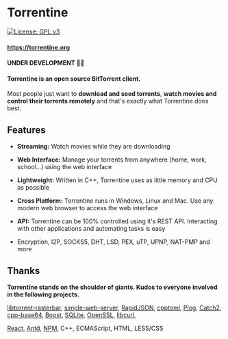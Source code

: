 # Torrentine

[![License: GPL v3](https://img.shields.io/badge/License-GPL%20v3-blue.svg)](https://www.gnu.org/licenses/gpl-3.0)

#### https://torrentine.org
#### UNDER DEVELOPMENT :man_technologist:
#### Torrentine is an open source BitTorrent client. 

 Most people just want to **download and seed torrents**, **watch movies and control their torrents remotely** and that's exactly what Torrentine does best.

## Features
* **Streaming:** Watch movies while they are downloading

* **Web Interface:** Manage your torrents from anywhere (home, work, school...) using the web interface

* **Lightweight:** Written in C++, Torrentine uses as little memory and CPU as possible

* **Cross Platform:** Torrentine runs in Windows, Linux and Mac. Use any modern web browser to access the web interface

* **API:** Torrentine can be 100% controlled using it's REST API. Interacting with other applications and automating tasks is easy

* Encryption, I2P, SOCKS5, DHT, LSD, PEX, uTP, UPNP, NAT-PMP and more


## Thanks
**Torrentine stands on the shoulder of giants. Kudos to everyone involved in the following projects.**

[libtorrent-rasterbar](https://www.libtorrent.org/index.html),
[simple-web-server](https://gitlab.com/eidheim/Simple-Web-Server),
[RapidJSON](https://github.com/Tencent/rapidjson),
[cpptoml](https://github.com/skystrife/cpptoml),
[Plog](https://github.com/SergiusTheBest/plog),
[Catch2](https://github.com/catchorg/Catch2),
[cpp-base64](https://github.com/ReneNyffenegger/cpp-base64),
[Boost](https://www.boost.org/),
[SQLite](https://www.sqlite.org/index.html),
[OpenSSL](https://www.openssl.org/),
[libcurl](https://curl.haxx.se/libcurl/),

[React](https://reactjs.org/),
[Antd](https://ant.design/),
[NPM](https://www.npmjs.com/),
C++,
ECMAScript,
HTML,
LESS/CSS
